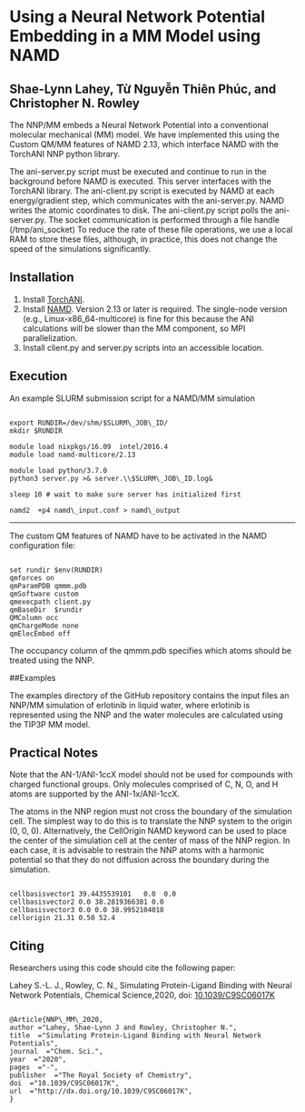 # Using a Neural Network Potential Embedding in a MM Model using NAMD

## Shae-Lynn Lahey, Từ Nguyễn Thiên Phúc, and Christopher N. Rowley

The NNP/MM embeds a Neural Network Potential into a conventional molecular mechanical (MM) model. We have implemented this using the Custom QM/MM features of NAMD 2.13, which interface NAMD with the TorchANI NNP python library.

The ani-server.py script must be executed and continue to run in the background before NAMD is executed. This server interfaces with the TorchANI library. The ani-client.py script is executed by NAMD at each energy/gradient step, which communicates with the ani-server.py. NAMD writes the atomic coordinates to disk. The ani-client.py script polls the ani-server.py. The socket communication is performed through a file handle (/tmp/ani\_socket) To reduce the rate of these file operations, we use a local RAM to store these files, although, in practice, this does not change the speed of the simulations significantly.

## Installation

1. Install [TorchANI](https://www.google.com/url?q=https://aiqm.github.io/torchani/&sa=D&ust=1580056410564000).
2. Install [NAMD](https://www.google.com/url?q=http://www.ks.uiuc.edu/Research/namd/&sa=D&ust=1580056410564000). Version 2.13 or later is required. The single-node version (e.g., Linux-x86\_64-multicore) is fine for this because the ANI calculations will be slower than the MM component, so MPI parallelization.
3. Install client.py and server.py scripts into an accessible location.

## Execution

An example SLURM submission script for a NAMD/MM simulation
<pre><code>
export RUNDIR=/dev/shm/$SLURM\_JOB\_ID/
mkdir $RUNDIR

module load nixpkgs/16.09  intel/2016.4
module load namd-multicore/2.13

module load python/3.7.0
python3 server.py >& server.\\$SLURM\_JOB\_ID.log&

sleep 10 # wait to make sure server has initialized first

namd2  +p4 namd\_input.conf > namd\_output
</pre></code>
* * *

The custom QM features of NAMD have to be activated in the NAMD configuration file:
<pre><code>
set rundir $env(RUNDIR)
qmforces on
qmParamPDB qmmm.pdb
qmSoftware custom
qmexecpath client.py
qmBaseDir  $rundir
QMColumn occ
qmChargeMode none
qmElecEmbed off
</pre></code>

The occupancy column of the qmmm.pdb specifies which atoms should be treated using the NNP.

##Examples

The examples directory of the GitHub repository contains the input files an NNP/MM simulation of erlotinib in liquid water, where erlotinib is represented using the NNP and the water molecules are calculated using the TIP3P MM model.

## Practical Notes

Note that the AN-1/ANI-1ccX model should not be used for compounds with charged functional groups. Only molecules comprised of C, N, O, and H atoms are supported by the ANI-1x/ANI-1ccX.

The atoms in the NNP region must not cross the boundary of the simulation cell. The simplest way to do this is to translate the NNP system to the origin (0, 0, 0). Alternatively, the CellOrigin NAMD keyword can be used to place the center of the simulation cell at the center of mass of the NNP region. In each case, it is advisable to restrain the NNP atoms with a harmonic potential so that they do not diffusion across the boundary during the simulation.

<pre><code>
cellbasisvector1 39.4435539101   0.0  0.0
cellbasisvector2 0.0 38.2819366381 0.0
cellbasisvector3 0.0 0.0 38.9952104018
cellorigin 21.31 0.50 52.4
</pre></code>

## Citing

Researchers using this code should cite the following paper:

Lahey S.-L. J., Rowley, C. N., Simulating Protein-Ligand Binding with Neural Network Potentials, Chemical Science,2020, doi: [10.1039/C9SC06017K](https://www.google.com/url?q=https://doi.org/10.1039/C9SC06017K&sa=D&ust=1580056410572000)

<pre><code>
@Article{NNP\_MM\_2020,
author ="Lahey, Shae-Lynn J and Rowley, Christopher N.",
title  ="Simulating Protein-Ligand Binding with Neural Network Potentials",
journal  ="Chem. Sci.",
year  ="2020",
pages  ="-",
publisher  ="The Royal Society of Chemistry",
doi  ="10.1039/C9SC06017K",
url  ="http://dx.doi.org/10.1039/C9SC06017K",
}
</pre></code>

